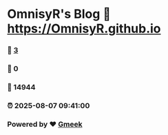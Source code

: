 # OmnisyR's Blog :link: https://OmnisyR.github.io 
### :page_facing_up: [3](https://OmnisyR.github.io/tag.html) 
### :speech_balloon: 0 
### :hibiscus: 14944 
### :alarm_clock: 2025-08-07 09:41:00 
### Powered by :heart: [Gmeek](https://github.com/Meekdai/Gmeek)
